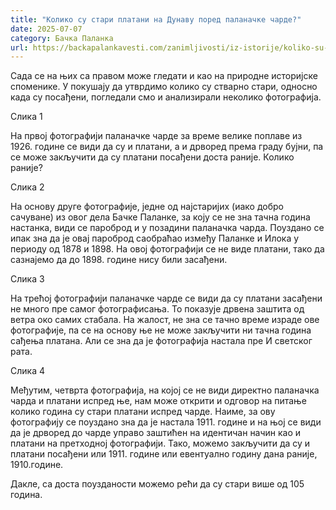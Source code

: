 ```yaml
---
title: "Колико су стари платани на Дунаву поред паланачке чарде?"
date: 2025-07-07
category: Бачка Паланка
url: https://backapalankavesti.com/zanimljivosti/iz-istorije/koliko-su-stari-platani-na-dunavu-pored-palanacke-cardew32/
---
```


Сада се на њих са правом може гледати и као на природне историјске споменике. У покушају да утврдимо колико су стварно стари, односно када су посађени, погледали смо и анализирали неколико фотографија.

Слика 1

На првој фотографији паланачке чарде за време велике поплаве из 1926. године се види да су и платани, а и дрворед према граду бујни, па се може закључити да су платани посађени доста раније. Колико раније?

Слика 2

На основу друге фотографије, једне од најстаријих (иако добро сачуване) из овог дела Бачке Паланке, за коју се не зна тачна година настанка, види се пароброд и у позадини паланачка чарда. Поуздано се ипак зна да је овај пароброд саобраћао између Паланке и Илока у периоду од 1878 и 1898. На овој фотографији се не виде платани, тако да сазнајемо да до 1898. године нису били засађени.

Слика 3

На трећој фотографији паланачке чарде се види да су платани засађени не много пре самог фотографисања. То показује дрвена заштита од ветра око самих стабала. На жалост, не зна се тачно време израде ове фотографије, па се на основу ње не може закључити ни тачна година сађења платана. Али се зна да је фотографија настала пре И светског рата.

Слика 4

Међутим, четврта фотографија, на којој се не види директно паланачка чарда и платани испред ње, нам може открити и одговор на питање колико година су стари платани испред чарде. Наиме, за ову фотографију се поуздано зна да је настала 1911. године и на њој се види да је дрворед до чарде управо заштићен на идентичан начин као и платани на претходној фотографији. Тако, можемо закључити да су и платани посађени или 1911. године или евентуално годину дана раније, 1910.године.

Дакле, са доста поузданости можемо рећи да су стари више од 105 година.
